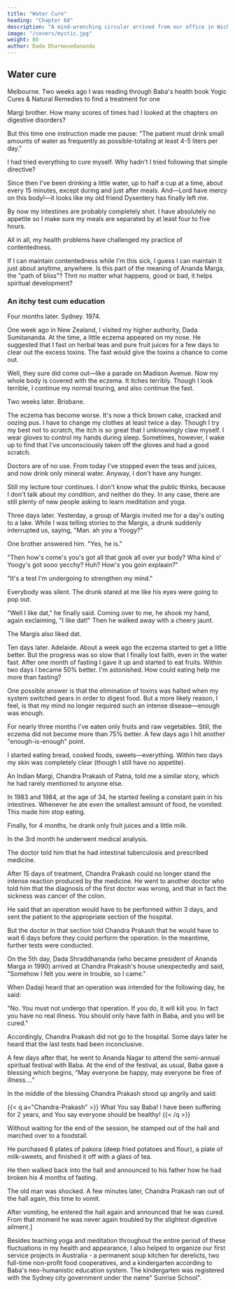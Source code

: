 ```yaml
---
title: "Water Cure"
heading: "Chapter 6d"
description: "A mind-wrenching circular arrived from our office in Wichita. Baba is in jail in India"
image: "/covers/mystic.jpg"
weight: 80
author: Dada Dharmavedananda
---
```



## Water cure 

Melbourne. Two weeks ago I was reading through Baba's health book Yogic Cures & Natural Remedies to find a treatment for one 

Margi brother. How many scores of times had I looked at the chapters on digestive disorders? 

But this time one instruction made me pause: "The patient must drink small amounts of water as frequently as possible-totaling at least 4-5 liters per day."

I had tried everything to cure myself. Why hadn't I tried following that simple directive? 

Since then I've been drinking a little water, up to half a cup at a time, about every 15 minutes, except during and just after meals. And—Lord have mercy on this body!—it looks like my old friend Dysentery has finally left me. 

By now my intestines are probably completely shot. I have absolutely no appetite so I make sure my meals are separated by at least four to five hours. 

All in all, my health problems have challenged my practice of contentedness.

If I can maintain contentedness while I'm this sick, I guess I can maintain it just about anytime, anywhere. Is this part of the meaning of Ananda Marga, the "path of bliss"? Thnt no matter what happens, good or bad, it helps spiritual development?


### An itchy test cum education 

Four months later. Sydney. 1974. 

One week ago in New Zealand, I visited my higher authority, Dada Sumitananda. At the time, a little eczema appeared on my nose. He suggested that I fast on herbal teas and pure fruit juices for a few days to clear out the excess toxins. The fast would give the toxins a chance to come out.

Well, they sure did come out—like a parade on Madison Avenue. Now my whole body is covered with the eczema. It itches terribly. Though I look terrible, I continue my normal touring, and also continue the fast.

Two weeks later. Brisbane. 

The eczema has become worse. It's now a thick brown cake, cracked and oozing pus. I have to change my clothes at least twice a day. Though I try my best not to scratch, the itch is so great that I unknowingly claw myself. I wear gloves to control my hands during sleep. Sometimes, however, I wake up to find that I've unconsciously taken off the gloves and had a good scratch.

Doctors are of no use. From today I've stopped even the teas and juices, and now drink only mineral water. Anyway, I don't have any hunger. 

Still my lecture tour continues. I don't know what the public thinks, because I don't talk about my condition, and neither do they. In any case, there are still plenty of new people asking to learn meditation and yoga. 

Three days later. Yesterday, a group of Margis invited me for a day's outing to a lake. While I was telling stories to the Margis, a drunk suddenly interrupted us, saying, "Man. ah you a Yoogy?" 

One brother answered him. "Yes, he is." 

"Then how's come's you's got all that gook all over yur body? Wha kind o' 
Yoogy's got sooo yecchy? Huh? How's you goin explaain?" 

"It's a test I'm undergoing to strengthen my mind." 

Everybody was silent. The drunk stared at me like his eyes were going to 
pop out. 

"Well I like dat," he finally said. Coming over to me, he shook my hand, 
again exclaiming, "I like dat!" Then he walked away with a cheery jaunt. 

The Margis also liked dat. 

Ten days later. Adelaide. About a week ago the eczema started to get a little 
better. But the progress was so slow that I finally lost faith, even in the water 
fast. After one month of fasting I gave it up and started to eat fruits. Within two 
days I became 50% better. I'm astonished. How could eating help me more than 
fasting? 

One possible answer is that the elimination of toxins was halted when my 
system switched gears in order to digest food. But a more likely reason, I feel, 
is that my mind no longer required such an intense disease—enough was 
enough. 

For nearly three months I've eaten only fruits and raw vegetables. Still, the eczema did not become more than 75% better. A few days ago I hit another "enough-is-enough" point. 

I started eating bread, cooked foods, sweets—everything. Within two days my skin was completely clear (though I still have no appetite). 

<!-- Thanks, Baba, for the education in nutrition, fasting and mind-games. 32  -->


An Indian Margi, Chandra Prakash of Patna, told me a similar story, which he had rarely mentioned to anyone else. 

In 1983 and 1984, at the age of 34, he started feeling a constant pain in his intestines. Whenever he ate even the smallest amount of food, he vomited. This made him stop eating. 

Finally, for 4 months, he drank only fruit juices and a little milk.

In the 3rd month he underwent medical analysis.

The doctor told him that he had intestinal tuberculosis and prescribed medicine.

After 15 days of treatment, Chandra Prakash could no longer stand the intense reaction produced by the medicine. He went to another doctor who told him that the diagnosis of the first doctor was wrong, and that in fact the sickness was cancer of the colon.

He said that an operation would have to be performed within 3 days, and sent the patient to the appropriate section of the hospital. 

But the doctor in that section told Chandra Prakash that he would have to wait 6 days before they could perform the operation. In the meantime, further tests were conducted. 

On the 5th day, Dada Shraddhananda (who became president of Ananda Marga in 1990) arrived at Chandra Prakash's house unexpectedly and said, "Somehow I felt you were in trouble, so I came."

When Dadaji heard that an operation was intended for the following day, he said:

"No. You must not undergo that operation. If you do, it will kill you. In fact you have no real illness. You should only have faith in Baba, and you will be cured." 

Accordingly, Chandra Prakash did not go to the hospital. Some days later he heard that the last tests had been inconclusive. 

A few days after that, he went to Ananda Nagar to attend the semi-annual spiritual festival with Baba. At the end of the festival, as usual, Baba gave a blessing which begins, "May everyone be happy, may everyone be free of illness...." 

In the middle of the blessing Chandra Prakash stood up angrily and said:

{{< q a="Chandra-Prakash" >}}
What You say Baba! I have been suffering for 2 years, and You say everyone should be healthy!
{{< /q >}}


Without waiting for the end of the session, he stamped out of the hall and marched over to a foodstall. 

He purchased 6 plates of pakora (deep fried potatoes and flour), a plate of milk-sweets, and finished it off with a glass of tea.

He then walked back into the hall and announced to his father how he had broken his 4 months of fasting. 

The old man was shocked. A few minutes later, Chandra Prakash ran out of the hall again, this time to vomit.

After vomiting, he entered the hall again and announced that he was cured. From that moment he was never again troubled by the slightest digestive ailment.] 


Besides teaching yoga and meditation throughout the entire period of these fluctuations in my health and appearance, I also helped to organize our first service projects in Australia - a permanent soup kitchen for derelicts, two full-time non-profit food cooperatives, and a kindergarten according to Baba's neo-humanistic education system. The kindergarten was registered with the Sydney city government under the name" Sunrise School". 


